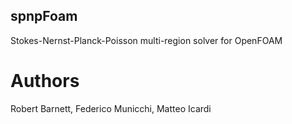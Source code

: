 ## spnpFoam
Stokes-Nernst-Planck-Poisson multi-region solver for OpenFOAM

# Authors
Robert Barnett, Federico Municchi, Matteo Icardi
